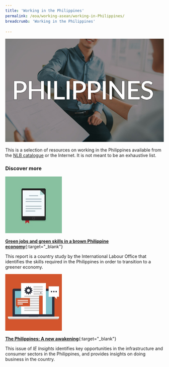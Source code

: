 ```yaml
---
title: 'Working in the Philippines'
permalink: /eoa/working-asean/working-in-Philippines/
breadcrumb: 'Working in the Philippines'

---
```



<img src="\images\eoa\Asean Working\ASEAN-Philippines-Working.jpg" alt="Working in Philippines banner" style="width:800px;" />

This is a selection of resources on working in the Philippines available from the [NLB catalogue](http://catalogue.nlb.gov.sg/) or the Internet.  It is not meant to be an exhaustive list.

### **Discover more**

<img src="/images/resources/Article 2.jpg" style="width:180px;" />

[**Green jobs and green skills in a brown Philippine economy**](http://www.ilo.org/wcmsp5/groups/public/---asia/---ro-bangkok/---ilo-manila/documents/publication/wcms_145070.pdf){:target="_blank"}

This report is a country study by the International Labour Office that identifies the skills required in the Philippines in order to transition to a greener economy.

<img src="/images/resources/Article 4.jpg" style="width:180px;" />

[**The Philippines: A new awakening**](http://www.iesingapore.gov.sg/-/media/IE-Singapore/Files/Publications/IE-Insights/Vol19_Philippines_Nov14.ashx){:target="_blank"}

This issue of *IE Insights* identifies key opportunities in the infrastructure and consumer sectors in the Philippines, and provides insights on doing business in the country.